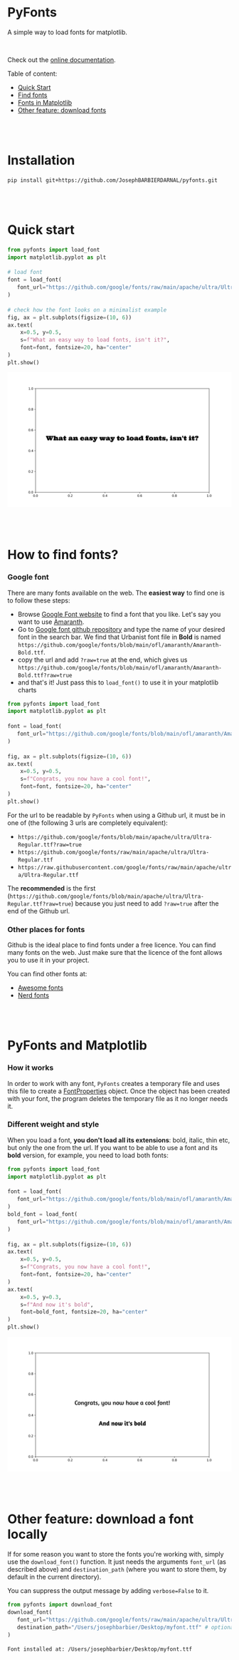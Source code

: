 # PyFonts

A simple way to load fonts for matplotlib.

<br>

Check out the [online documentation](https://pyfonts.streamlit.app/).

Table of content:

- [Quick Start](#quick-start)
- [Find fonts](#how-to-find-fonts)
- [Fonts in Matplotlib](#pyfonts-and-matplotlib)
- [Other feature: download fonts](#other-feature-download-a-font-locally)

<br><br>

# Installation

```
pip install git+https://github.com/JosephBARBIERDARNAL/pyfonts.git
```

<br><br>

# Quick start

```python
from pyfonts import load_font
import matplotlib.pyplot as plt

# load font
font = load_font(
   font_url="https://github.com/google/fonts/raw/main/apache/ultra/Ultra-Regular.ttf"
)

# check how the font looks on a minimalist example
fig, ax = plt.subplots(figsize=(10, 6))
ax.text(
    x=0.5, y=0.5,
    s=f"What an easy way to load fonts, isn't it?",
    font=font, fontsize=20, ha="center"
)
plt.show()
```

![output of quick start](img/quickstart.png)

<br><br>

# How to find fonts?

### Google font

There are many fonts available on the web. The **easiest way** to find one is to follow these steps:

- Browse [Google Font website](https://fonts.google.com/) to find a font that you like. Let's say you want to use [Amaranth](https://fonts.google.com/specimen/Amaranth?query=amaranth).
- Go to [Google font github repository](https://github.com/google/fonts) and type the name of your desired font in the search bar. We find that Urbanist font file in **Bold** is named `https://github.com/google/fonts/blob/main/ofl/amaranth/Amaranth-Bold.ttf`.
- copy the url and add `?raw=true` at the end, which gives us `https://github.com/google/fonts/blob/main/ofl/amaranth/Amaranth-Bold.ttf?raw=true`
- and that's it! Just pass this to `load_font()` to use it in your matplotlib charts

```python
from pyfonts import load_font
import matplotlib.pyplot as plt

font = load_font(
   font_url="https://github.com/google/fonts/blob/main/ofl/amaranth/Amaranth-Bold.ttf?raw=true"
)

fig, ax = plt.subplots(figsize=(10, 6))
ax.text(
    x=0.5, y=0.5,
    s=f"Congrats, you now have a cool font!",
    font=font, fontsize=20, ha="center"
)
plt.show()
```

For the url to be readable by `PyFonts` when using a Github url, it must be in one of (the following 3 urls are completely equivalent):

- `https://github.com/google/fonts/blob/main/apache/ultra/Ultra-Regular.ttf?raw=true`
- `https://github.com/google/fonts/raw/main/apache/ultra/Ultra-Regular.ttf`
- `https://raw.githubusercontent.com/google/fonts/raw/main/apache/ultra/Ultra-Regular.ttf`

The **recommended** is the first (`https://github.com/google/fonts/blob/main/apache/ultra/Ultra-Regular.ttf?raw=true`) because you just need to add `?raw=true` after the end of the Github url.

### Other places for fonts

Github is the ideal place to find fonts under a free licence. You can find many fonts on the web. Just make sure that the licence of the font allows you to use it in your project.

You can find other fonts at:
- [Awesome fonts](https://github.com/brabadu/awesome-fonts)
- [Nerd fonts](https://github.com/ryanoasis/nerd-fonts)

<br><br>

# PyFonts and Matplotlib

### How it works

In order to work with any font, `PyFonts` creates a temporary file and uses this file to create a [FontProperties](https://matplotlib.org/stable/api/font_manager_api.html#matplotlib.font_manager.FontProperties) object. Once the object has been created with your font, the program deletes the temporary file as it no longer needs it.

### Different weight and style

When you load a font, **you don't load all its extensions**: bold, italic, thin etc, but only the one from the url. If you want to be able to use a font and its **bold** version, for example, you need to load both fonts:

```python
from pyfonts import load_font
import matplotlib.pyplot as plt

font = load_font(
   font_url="https://github.com/google/fonts/blob/main/ofl/amaranth/Amaranth-Regular.ttf?raw=true"
)
bold_font = load_font(
   font_url="https://github.com/google/fonts/blob/main/ofl/amaranth/Amaranth-Bold.ttf?raw=true"
)

fig, ax = plt.subplots(figsize=(10, 6))
ax.text(
    x=0.5, y=0.5,
    s=f"Congrats, you now have a cool font!",
    font=font, fontsize=20, ha="center"
)
ax.text(
    x=0.5, y=0.3,
    s=f"And now it's bold",
    font=bold_font, fontsize=20, ha="center"
)
plt.show()
```

![combine regular and bold font](img/change_weight.png)

<br><br>

# Other feature: download a font locally

If for some reason you want to store the fonts you're working with, simply use the `download_font()` function. It just needs the arguments `font_url` (as described above) and `destination_path` (where you want to store them, by default in the current directory).

You can suppress the output message by adding `verbose=False` to it.

```python
from pyfonts import download_font
download_font(
   font_url="https://github.com/google/fonts/raw/main/apache/ultra/Ultra-Regular.ttf",
   destination_path="/Users/josephbarbier/Desktop/myfont.ttf" # optional
)
```

`Font installed at: /Users/josephbarbier/Desktop/myfont.ttf`


<br><br>